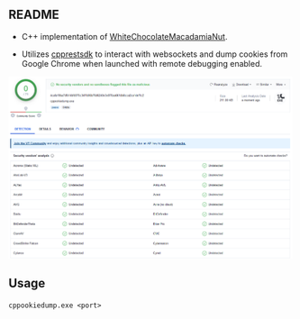 ## README
- C++ implementation of [WhiteChocolateMacadamiaNut](https://github.com/slyd0g/WhiteChocolateMacademiaNut).

- Utilizes [cpprestsdk](https://github.com/microsoft/cpprestsdk) to interact with websockets and dump cookies from Google Chrome when launched with remote debugging enabled.

![virustotal](vt.png)

## Usage
`cppookiedump.exe <port>` 
